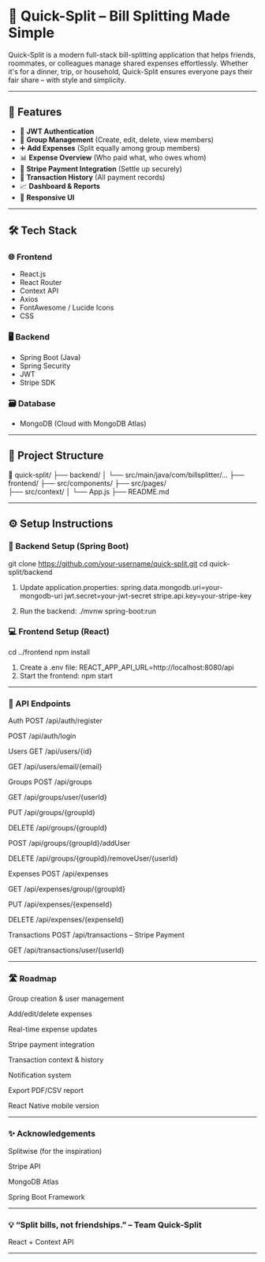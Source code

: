 # 💸 Quick-Split – Bill Splitting Made Simple

Quick-Split is a modern full-stack bill-splitting application that helps friends, roommates, or colleagues manage shared expenses effortlessly. Whether it's for a dinner, trip, or household, Quick-Split ensures everyone pays their fair share – with style and simplicity.

---

## 🚀 Features

- 🔐 **JWT Authentication**
- 👥 **Group Management** (Create, edit, delete, view members)
- ➕ **Add Expenses** (Split equally among group members)
- 📊 **Expense Overview** (Who paid what, who owes whom)
- 💸 **Stripe Payment Integration** (Settle up securely)
- 🧾 **Transaction History** (All payment records)
- 📈 **Dashboard & Reports**
- 📱 **Responsive UI**

---

## 🛠️ Tech Stack

### 🌐 Frontend
- React.js
- React Router
- Context API
- Axios
- FontAwesome / Lucide Icons
- CSS

### 🖥️ Backend
- Spring Boot (Java)
- Spring Security
- JWT
- Stripe SDK

### 🗃️ Database
- MongoDB (Cloud with MongoDB Atlas)

---

## 📁 Project Structure

📁 quick-split/  ├── backend/ 
                  │ └── src/main/java/com/billsplitter/... 
                  ├── frontend/   ├── src/components/ 
                                  ├── src/pages/  
                                  ├── src/context/ 
                  │ └── App.js 
                  ├── README.md


---

## ⚙️ Setup Instructions

### 🧪 Backend Setup (Spring Boot)

git clone https://github.com/your-username/quick-split.git
cd quick-split/backend

1) Update application.properties:
spring.data.mongodb.uri=your-mongodb-uri
jwt.secret=your-jwt-secret
stripe.api.key=your-stripe-key

2) Run the backend:
 ./mvnw spring-boot:run

### 💻 Frontend Setup (React)

cd ../frontend
npm install

1) Create a .env file:
   REACT_APP_API_URL=http://localhost:8080/api
2) Start the frontend:
   npm start

---
### 📲 API Endpoints

Auth
POST /api/auth/register

POST /api/auth/login

Users
GET /api/users/{id}

GET /api/users/email/{email}

Groups
POST /api/groups

GET /api/groups/user/{userId}

PUT /api/groups/{groupId}

DELETE /api/groups/{groupId}

POST /api/groups/{groupId}/addUser

DELETE /api/groups/{groupId}/removeUser/{userId}

Expenses
POST /api/expenses

GET /api/expenses/group/{groupId}

PUT /api/expenses/{expenseId}

DELETE /api/expenses/{expenseId}

Transactions
POST /api/transactions – Stripe Payment

GET /api/transactions/user/{userId}

---
### 🛣️ Roadmap

 Group creation & user management

 Add/edit/delete expenses

 Real-time expense updates

 Stripe payment integration

 Transaction context & history

 Notification system

 Export PDF/CSV report

 React Native mobile version

---

### ✨ Acknowledgements

Splitwise (for the inspiration)

Stripe API

MongoDB Atlas

Spring Boot Framework

---

### 💡 “Split bills, not friendships.” – Team Quick-Split

React + Context API

---
